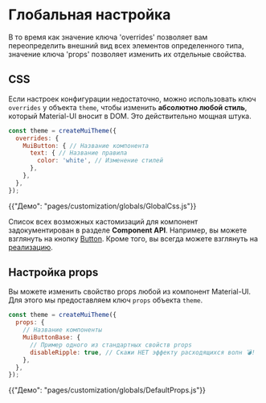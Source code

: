 # Глобальная настройка

<p class="description">В то время как значение ключа 'overrides' позволяет вам переопределить внешний вид всех элементов определенного типа, значение ключа 'props' позволяет изменить их отдельные свойства.</p>

## CSS

Если настроек конфигурации недостаточно, можно использовать ключ `overrides` у объекта `theme`, чтобы изменить **абсолютно любой стиль**, который Material-UI вносит в DOM. Это действительно мощная штука.

```js
const theme = createMuiTheme({
  overrides: {
    MuiButton: { // Название компонента
      text: { // Название правила
        color: 'white', // Изменение стилей
      },
    },
  },
});
```

{{"Демо": "pages/customization/globals/GlobalCss.js"}}

Список всех возможных кастомизаций для компонент задокументирован в разделе **Component API**. Например, вы можете взглянуть на кнопку [Button](/api/button/#css). Кроме того, вы всегда можете взглянуть на [реализацию](https://github.com/mui-org/material-ui/blob/next/packages/material-ui/src/Button/Button.js).

## Настройка props

Вы можете изменить свойство props любой из компонент Material-UI. Для этого мы предоставляем ключ `props` объекта `theme`.

```js
const theme = createMuiTheme({
  props: {
    // Название компоненты
    MuiButtonBase: {
      // Пример одного из стандартных свойств props
      disableRipple: true, // Скажи НЕТ эффекту расходящихся волн 💣!
    },
  },
});
```

{{"Демо": "pages/customization/globals/DefaultProps.js"}}